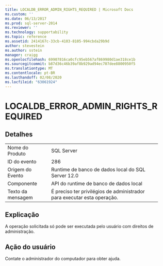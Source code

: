 ```yaml
---
title: LOCALDB_ERROR_ADMIN_RIGHTS_REQUIRED | Microsoft Docs
ms.custom: ''
ms.date: 06/13/2017
ms.prod: sql-server-2014
ms.reviewer: ''
ms.technology: supportability
ms.topic: reference
ms.assetid: 2414167c-33cb-4103-8105-994cbda29b9d
author: stevestein
ms.author: sstein
manager: craigg
ms.openlocfilehash: 69907816ca0cfc95eb567af869980d1ae318ce1b
ms.sourcegitcommit: b87d36c46b39af8b929ad94ec707dee8800950f5
ms.translationtype: MT
ms.contentlocale: pt-BR
ms.lasthandoff: 02/08/2020
ms.locfileid: "63061924"
---
```

# <a name="localdb_error_admin_rights_required"></a>LOCALDB_ERROR_ADMIN_RIGHTS_REQUIRED
    
## <a name="details"></a>Detalhes  
  
|||  
|-|-|  
|Nome do Produto|SQL Server|  
|ID do evento|286|  
|Origem do Evento|Runtime de banco de dados local do SQL Server 12.0|  
|Componente|API do runtime de banco de dados local|  
|Texto da mensagem|É preciso ter privilégios de administrador para executar esta operação.|  
  
## <a name="explanation"></a>Explicação  
 A operação solicitada só pode ser executada pelo usuário com direitos de administração.  
  
## <a name="user-action"></a>Ação do usuário  
 Contate o administrador do computador para obter ajuda.  
  
  
